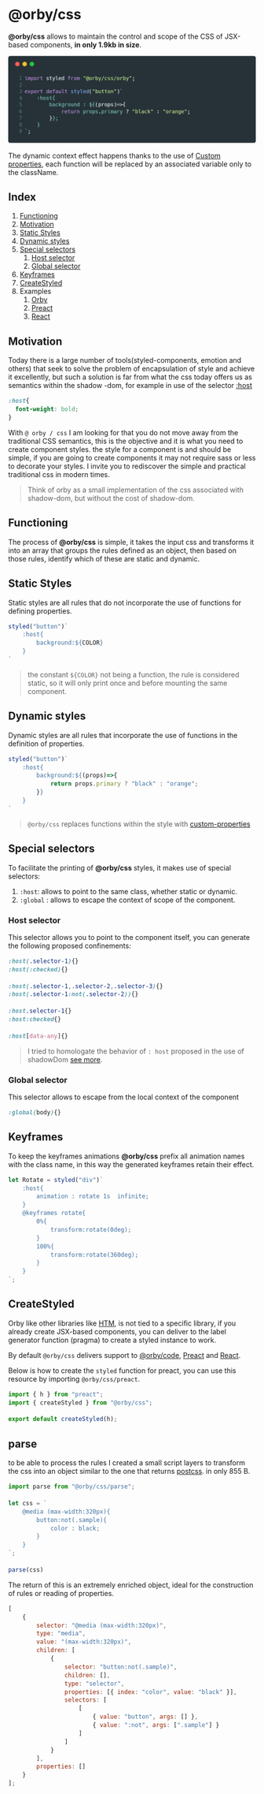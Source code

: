 # @orby/css

**@orby/css** allows to maintain the control and scope of the CSS of JSX-based components, **in only 1.9kb in size**.


![Example](./assets/example.png)

The dynamic context effect happens thanks to the use of [Custom properties](https://developer.mozilla.org/en-US/docs/Web/CSS/--*), each function will be replaced by an associated variable only to the className.

## Index

1. [Functioning](#functioning)
2. [Motivation](#motivation)
3. [Static Styles](#static-styles)
4. [Dynamic styles](#dynamic-styles)
5. [Special selectors](#special-selectors)
    1. [Host selector](#host-selector)
    2. [Global selector](#global-selector)
6. [Keyframes](#keyframes)
7. [CreateStyled](#createStyled)
8. Examples
    1. [Orby](https://codesandbox.io/s/v108q231zl)
    2. [Preact](https://codesandbox.io/s/ql6zl4w4rj)
    3. [React](https://codesandbox.io/s/jj1jjv1x2w)

## Motivation

Today there is a large number of tools(styled-components, emotion and others) that seek to solve the problem of encapsulation of style and achieve it excellently, but such a solution is far from what the css today offers us as semantics within the shadow -dom, for example in use of the selector [:host](https://developer.mozilla.org/en-US/docs/Web/CSS/:host())

```css
:host{
  font-weight: bold;
}
```

With `@ orby / css` I am looking for that you do not move away from the traditional CSS semantics, this is the objective and it is what you need to create component styles. the style for a component is and should be simple, if you are going to create components it may not require sass or less to decorate your styles. I invite you to rediscover the simple and practical traditional css in modern times.

> Think of orby as a small implementation of the css associated with shadow-dom, but without the cost of shadow-dom.

## Functioning

The process of **@orby/css** is simple, it takes the input css and transforms it into an array that groups the rules defined as an object, then based on those rules, identify which of these are static and dynamic.

## Static Styles

Static styles are all rules that do not incorporate the use of functions for defining properties.

```jsx
styled("button")`
    :host{
        background:${COLOR}
    }
`
```
> the constant `${COLOR}` not being a function, the rule is considered static, so it will only print once and before mounting the same component.

## Dynamic styles

Dynamic styles are all rules that incorporate the use of functions in the definition of properties.

```jsx
styled("button")`
    :host{
        background:${(props)=>{
            return props.primary ? "black" : "orange";
        }}
    }
`
```
> `@orby/css` replaces functions within the style with [custom-properties](https://developer.mozilla.org/en-US/docs/Web/CSS/--*)

## Special selectors

To facilitate the printing of **@orby/css** styles, it makes use of special selectors:

1. `:host`:  allows to point to the same class, whether static or dynamic.
2. `:global` : allows to escape the context of scope of the component.

### Host selector

This selector allows you to point to the component itself, you can generate the following proposed confinements:

```css
:host(.selector-1){}
:host(:checked){}

:host(.selector-1,.selector-2,.selector-3){}
:host(.selector-1:not(.selector-2)){}

:host.selector-1{}
:host:checked{}

:host[data-any]{}
```

> I tried to homologate the behavior of `: host` proposed in the use of shadowDom [see more](https://developer.mozilla.org/en-US/docs/Web/CSS/:host()).


### Global selector

This selector allows to escape from the local context of the component

```css
:global(body){}
```

## Keyframes

To keep the keyframes animations **@orby/css** prefix all animation names with the class name, in this way the generated keyframes retain their effect.

```jsx
let Rotate = styled("div")`
    :host{
        animation : rotate 1s  infinite;
    }
    @keyframes rotate{
        0%{
            transform:rotate(0deg);
        }
        100%{
            transform:rotate(360deg);
        }
    }
`;
```

## CreateStyled

Orby like other libraries like [HTM](https://github.com/developit/htm), is not tied to a specific library, if you already create JSX-based components, you can deliver to the label generator function (pragma) to create a styled instance to work.

By default `@orby/css` delivers support to [@orby/code](https://github.com/orbyjs/core), [Preact](https://github.com/developit/preact/) and [React](https://reactjs.org/).

Below is how to create the `styled` function for preact, you can use this resource by importing `@orby/css/preact`.

```jsx
import { h } from "preact";
import { createStyled } from "@orby/css";

export default createStyled(h);
```

## parse 

to be able to process the rules I created a small script layers to transform the css into an object similar to the one that returns [postcss](https://postcss.org/). in only 855 B.

```js
import parse from "@orby/css/parse";

let css = `
    @media (max-width:320px){
        button:not(.sample){
            color : black;
        }
    }
`;

parse(css)
```
The return of this is an extremely enriched object, ideal for the construction of rules or reading of properties.
```js
[
    {
        selector: "@media (max-width:320px)",
        type: "media",
        value: "(max-width:320px)",
        children: [
            {
                selector: "button:not(.sample)",
                children: [],
                type: "selector",
                properties: [{ index: "color", value: "black" }],
                selectors: [
                    [
                        { value: "button", args: [] },
                        { value: ":not", args: [".sample"] }
                    ]
                ]
            }
        ],
        properties: []
    }
];
```
